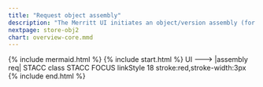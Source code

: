 ```yaml
---
title: "Request object assembly"
description: "The Merritt UI initiates an object/version assembly (for download)"
nextpage: store-obj2
chart: overview-core.mmd
---
```

{% include mermaid.html %}
{% include start.html %}
  UI ---> |assembly req| STACC
  class STACC FOCUS
  linkStyle 18 stroke:red,stroke-width:3px
{% include end.html %}
